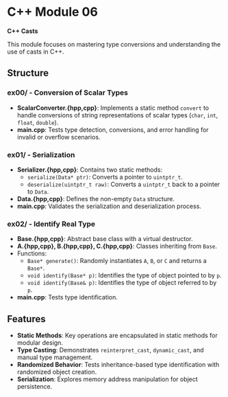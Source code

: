 # C++ Module 06

**C++ Casts**

This module focuses on mastering type conversions and understanding the use of casts in C++.

## Structure

### ex00/ - Conversion of Scalar Types
- **ScalarConverter.{hpp,cpp}**: Implements a static method `convert` to handle conversions of string representations of scalar types (`char`, `int`, `float`, `double`).
- **main.cpp**: Tests type detection, conversions, and error handling for invalid or overflow scenarios.

### ex01/ - Serialization
- **Serializer.{hpp,cpp}**: Contains two static methods:
  - `serialize(Data* ptr)`: Converts a pointer to `uintptr_t`.
  - `deserialize(uintptr_t raw)`: Converts a `uintptr_t` back to a pointer to `Data`.
- **Data.{hpp,cpp}**: Defines the non-empty `Data` structure.
- **main.cpp**: Validates the serialization and deserialization process.

### ex02/ - Identify Real Type
- **Base.{hpp,cpp}**: Abstract base class with a virtual destructor.
- **A.{hpp,cpp}, B.{hpp,cpp}, C.{hpp,cpp}**: Classes inheriting from `Base`.
- Functions:
  - `Base* generate()`: Randomly instantiates `A`, `B`, or `C` and returns a `Base*`.
  - `void identify(Base* p)`: Identifies the type of object pointed to by `p`.
  - `void identify(Base& p)`: Identifies the type of object referred to by `p`.
- **main.cpp**: Tests type identification.

## Features

- **Static Methods**: Key operations are encapsulated in static methods for modular design.
- **Type Casting**: Demonstrates `reinterpret_cast`, `dynamic_cast`, and manual type management.
- **Randomized Behavior**: Tests inheritance-based type identification with randomized object creation.
- **Serialization**: Explores memory address manipulation for object persistence.
